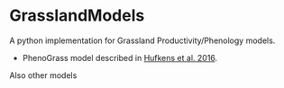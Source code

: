 # GrasslandModels

A python implementation for Grassland Productivity/Phenology models.

- PhenoGrass model described in [Hufkens et al. 2016](http://www.nature.com/articles/nclimate2942).

Also other models
